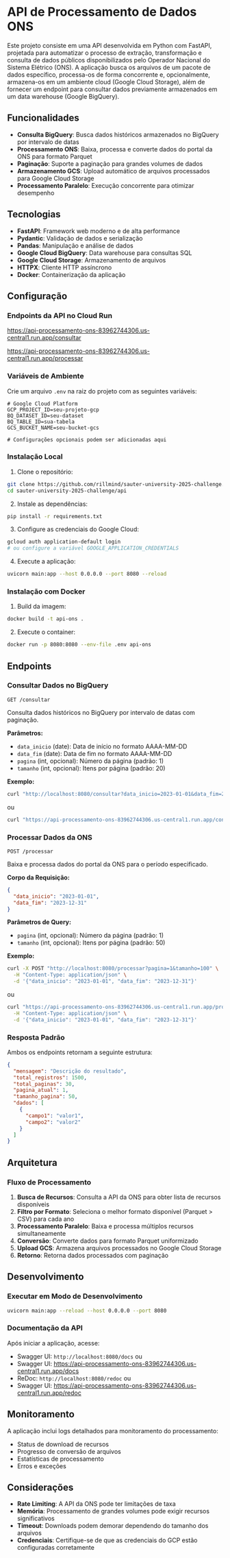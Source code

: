 # API de Processamento de Dados ONS

Este projeto consiste em uma API desenvolvida em Python com FastAPI, projetada para automatizar o processo de extração, transformação e consulta de dados públicos disponibilizados pelo Operador Nacional do Sistema Elétrico (ONS). A aplicação busca os arquivos de um pacote de dados específico, processa-os de forma concorrente e, opcionalmente, armazena-os em um ambiente cloud (Google Cloud Storage), além de fornecer um endpoint para consultar dados previamente armazenados em um data warehouse (Google BigQuery).

## Funcionalidades

- **Consulta BigQuery**: Busca dados históricos armazenados no BigQuery por intervalo de datas
- **Processamento ONS**: Baixa, processa e converte dados do portal da ONS para formato Parquet
- **Paginação**: Suporte a paginação para grandes volumes de dados
- **Armazenamento GCS**: Upload automático de arquivos processados para Google Cloud Storage
- **Processamento Paralelo**: Execução concorrente para otimizar desempenho

## Tecnologias

- **FastAPI**: Framework web moderno e de alta performance
- **Pydantic**: Validação de dados e serialização
- **Pandas**: Manipulação e análise de dados
- **Google Cloud BigQuery**: Data warehouse para consultas SQL
- **Google Cloud Storage**: Armazenamento de arquivos
- **HTTPX**: Cliente HTTP assíncrono
- **Docker**: Containerização da aplicação

## Configuração

### Endpoints da API no Cloud Run

https://api-processamento-ons-83962744306.us-central1.run.app/consultar

https://api-processamento-ons-83962744306.us-central1.run.app/processar

### Variáveis de Ambiente

Crie um arquivo `.env` na raiz do projeto com as seguintes variáveis:

```env
# Google Cloud Platform
GCP_PROJECT_ID=seu-projeto-gcp
BQ_DATASET_ID=seu-dataset
BQ_TABLE_ID=sua-tabela
GCS_BUCKET_NAME=seu-bucket-gcs

# Configurações opcionais podem ser adicionadas aqui
```

### Instalação Local

1. Clone o repositório:
```bash
git clone https://github.com/rillmind/sauter-university-2025-challenge.git
cd sauter-university-2025-challenge/api
```

2. Instale as dependências:
```bash
pip install -r requirements.txt
```

3. Configure as credenciais do Google Cloud:
```bash
gcloud auth application-default login
# ou configure a variável GOOGLE_APPLICATION_CREDENTIALS
```

4. Execute a aplicação:
```bash
uvicorn main:app --host 0.0.0.0 --port 8080 --reload
```

### Instalação com Docker

1. Build da imagem:
```bash
docker build -t api-ons .
```

2. Execute o container:
```bash
docker run -p 8080:8080 --env-file .env api-ons
```

## Endpoints

### Consultar Dados no BigQuery
```
GET /consultar
```

Consulta dados históricos no BigQuery por intervalo de datas com paginação.

**Parâmetros:**
- `data_inicio` (date): Data de início no formato AAAA-MM-DD
- `data_fim` (date): Data de fim no formato AAAA-MM-DD  
- `pagina` (int, opcional): Número da página (padrão: 1)
- `tamanho` (int, opcional): Itens por página (padrão: 20)

**Exemplo:**
```bash
curl "http://localhost:8080/consultar?data_inicio=2023-01-01&data_fim=2023-12-31&pagina=1&tamanho=50"
```
ou

```bash
curl "https://api-processamento-ons-83962744306.us-central1.run.app/consultar?data_inicio=2023-01-01&data_fim=2023-12-31&pagina=1&tamanho=50"
```


### Processar Dados da ONS
```
POST /processar
```

Baixa e processa dados do portal da ONS para o período especificado.

**Corpo da Requisição:**
```json
{
  "data_inicio": "2023-01-01",
  "data_fim": "2023-12-31"
}
```

**Parâmetros de Query:**
- `pagina` (int, opcional): Número da página (padrão: 1)
- `tamanho` (int, opcional): Itens por página (padrão: 50)

**Exemplo:**
```bash
curl -X POST "http://localhost:8080/processar?pagina=1&tamanho=100" \
  -H "Content-Type: application/json" \
  -d '{"data_inicio": "2023-01-01", "data_fim": "2023-12-31"}'
```
ou

```bash
curl "https://api-processamento-ons-83962744306.us-central1.run.app/processar" \
  -H "Content-Type: application/json" \
  -d '{"data_inicio": "2023-01-01", "data_fim": "2023-12-31"}'
```

### Resposta Padrão

Ambos os endpoints retornam a seguinte estrutura:

```json
{
  "mensagem": "Descrição do resultado",
  "total_registros": 1500,
  "total_paginas": 30,
  "pagina_atual": 1,
  "tamanho_pagina": 50,
  "dados": [
    {
      "campo1": "valor1",
      "campo2": "valor2"
    }
  ]
}
```

## Arquitetura

### Fluxo de Processamento

1. **Busca de Recursos**: Consulta a API da ONS para obter lista de recursos disponíveis
2. **Filtro por Formato**: Seleciona o melhor formato disponível (Parquet > CSV) para cada ano
3. **Processamento Paralelo**: Baixa e processa múltiplos recursos simultaneamente
4. **Conversão**: Converte dados para formato Parquet uniformizado
5. **Upload GCS**: Armazena arquivos processados no Google Cloud Storage
6. **Retorno**: Retorna dados processados com paginação

## Desenvolvimento

### Executar em Modo de Desenvolvimento

```bash
uvicorn main:app --reload --host 0.0.0.0 --port 8080
```

### Documentação da API

Após iniciar a aplicação, acesse:
- Swagger UI: `http://localhost:8080/docs`
ou
- Swagger UI: https://api-processamento-ons-83962744306.us-central1.run.app/docs
- ReDoc: `http://localhost:8080/redoc`
ou
- Swagger UI: https://api-processamento-ons-83962744306.us-central1.run.app/redoc

## Monitoramento

A aplicação inclui logs detalhados para monitoramento do processamento:

- Status de download de recursos
- Progresso de conversão de arquivos
- Estatísticas de processamento
- Erros e exceções

## Considerações

- **Rate Limiting**: A API da ONS pode ter limitações de taxa
- **Memória**: Processamento de grandes volumes pode exigir recursos significativos
- **Timeout**: Downloads podem demorar dependendo do tamanho dos arquivos
- **Credenciais**: Certifique-se de que as credenciais do GCP estão configuradas corretamente
